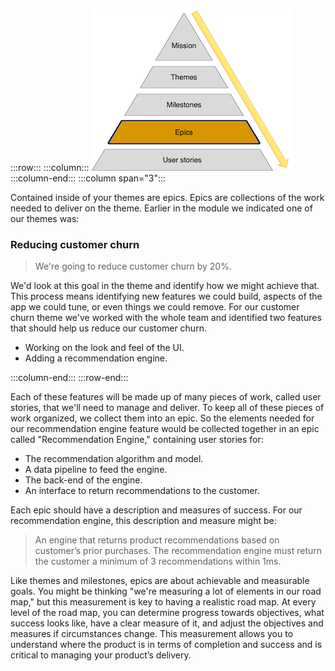 :::row:::
  :::column:::
       ![Product road map epics](../media/epics.png)
  :::column-end:::
        :::column span="3":::

Contained inside of your themes are epics. Epics are collections of the work needed to deliver on the theme. Earlier in the module we indicated one of our themes was:

### Reducing customer churn

> We're going to reduce customer churn by 20%.

We'd look at this goal in the theme and identify how we might achieve that. This process means identifying new features we could build, aspects of the app we could tune, or even things we could remove. For our customer churn theme we've worked with the whole team and identified two features that should help us reduce our customer churn.

* Working on the look and feel of the UI.
* Adding a recommendation engine.

 :::column-end:::
:::row-end:::

Each of these features will be made up of many pieces of work, called user stories, that we'll need to manage and deliver. To keep all of these pieces of work organized, we collect them into an epic. So the elements needed for our recommendation engine feature would be collected together in an epic called "Recommendation Engine," containing user stories for:

* The recommendation algorithm and model.
* A data pipeline to feed the engine.
* The back-end of the engine.
* An interface to return recommendations to the customer.

Each epic should have a description and measures of success. For our recommendation engine, this description and measure might be:

> An engine that returns product recommendations based on customer’s prior purchases. The recommendation engine must return the customer a minimum of 3 recommendations within 1ms.

Like themes and milestones, epics are about achievable and measurable goals. You might be thinking "we're measuring a lot of elements in our road map," but this measurement is key to having a realistic road map. At every level of the road map, you can determine progress towards objectives, what success looks like, have a clear measure of it, and adjust the objectives and measures if circumstances change. This measurement allows you to understand where the product is in terms of completion and success and is critical to managing your product’s delivery.